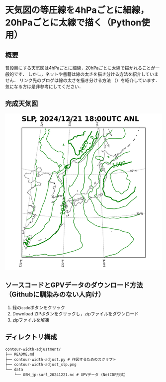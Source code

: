 # 天気図の等圧線を4hPaごとに細線，20hPaごとに太線で描く（Python使用）
## 概要
普段目にする天気図は4hPaごとに細線，20hPaごとに太線で描かれることが一般的です．
しかし，ネットや書籍は線の太さを描き分ける方法を紹介していません．
リンク先のブログは線の太さを描き分ける方法
（）を紹介しています．
気になる方は是非参考にしてください．

## 完成天気図
![完成天気図](contour-width-adjust_slp.png)

## ソースコードとGPVデータのダウンロード方法（Githubに馴染みのない人向け）
1. 緑の`code`ボタンをクリック
2. Download ZIPボタンをクリックし，zipファイルをダウンロード
3. zipファイルを解凍

## ディレクトリ構成
```
contour-width-adjustment/
├── README.md
├── contour-width-adjust.py # 作図するためのスクリプト
├── contour-width-adjust_slp.png
└── data
    └── GSM_jp-surf_20241221.nc # GPVデータ (NetCDF形式)
```
